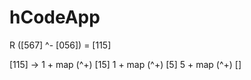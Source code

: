 # hCodeApp

R ([567] ^- [056]) = [115]

[115] -> 1 + map (^+) [15]
         1 + map (^+) [5]
         5 + map (^+) []


